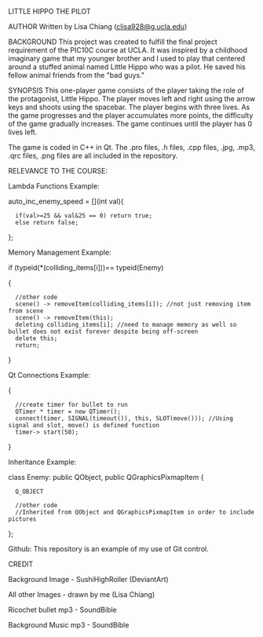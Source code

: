 LITTLE HIPPO THE PILOT

AUTHOR Written by Lisa Chiang (clisa928@g.ucla.edu)

BACKGROUND This project was created to fulfill the final project requirement of the PIC10C course at UCLA. It was inspired by a childhood imaginary game that my younger brother and I used to play that centered around a stuffed animal named Little Hippo who was a pilot. He saved his fellow animal friends from the "bad guys." 

SYNOPSIS This one-player game consists of the player taking the role of the protagonist, Little Hippo. The player moves left and right using the arrow keys and shoots using the spacebar. The player begins with three lives. As the game progresses and the player accumulates more points, the difficulty of the game gradually increases. The game continues until the player has 0 lives left. 

The game is coded in C++ in Qt. The .pro files, .h files, .cpp files, .jpg, .mp3, .qrc files, .png files are all included in the repository. 

RELEVANCE TO THE COURSE: 

Lambda Functions Example: 

   auto_inc_enemy_speed = [](int val){
   
      if(val>=25 && val&25 == 0) return true;
      else return false;
      
   };

Memory Management Example: 

   if (typeid(*(colliding_items[i]))== typeid(Enemy)

   {   
   
      //other code
      scene() -> removeItem(colliding_items[i]); //not just removing item from scene
      scene() -> removeItem(this);
      deleting colliding_items[i]; //need to manage memory as well so bullet does not exist forever despite being off-screen
      delete this;
      return; 
   }
   
Qt Connections Example: 

   {
      
      //create timer for bullet to run
      QTimer * timer = new QTimer();
      connect(timer, SIGNAL(timeout()), this, SLOT(move())); //Using signal and slot, move() is defined function
      timer-> start(50);
   }

Inheritance Example: 

   class Enemy: public QObject, public QGraphicsPixmapItem {

      Q_OBJECT

      //other code
      //Inherited from QObject and QGraphicsPixmapItem in order to include pictures 

   };

Github: 
This repository is an example of my use of Git control. 

CREDIT

Background Image - SushiHighRoller (DeviantArt)

All other Images - drawn by me (Lisa Chiang)

Ricochet bullet mp3 - SoundBible

Background Music mp3 - SoundBible
